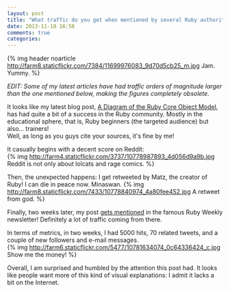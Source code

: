 ```yaml
---
layout: post
title: "What traffic do you get when mentioned by several Ruby authorities?"
date: 2013-11-10 16:50
comments: true
categories: 
---
```


{% img header noarticle http://farm8.staticflickr.com/7384/11699976083_9d70d5cb25_m.jpg Jam. Yummy. %}

<span class="article-only">*EDIT: Some of my latest articles have had traffic orders of magnitude larger than the one mentioned below, making the figures completely obsolete.*</span>

It looks like my latest blog post, [A Diagram of the Ruby Core Object Model](/a-diagram-of-the-ruby-core-object-model), has had quite a bit of a success in the Ruby community.
Mostly in the educational sphere, that is, <!--more-->Ruby beginners (the targeted audience) but also... trainers!  
Well, as long as you guys cite your sources, it's fine by me!

It casually begins with a decent score on Reddit:  
{% img http://farm4.staticflickr.com/3737/10778987893_4d056d9a9b.jpg Reddit is not only about lolcats and rage comics. %}

Then, the unexpected happens: I get retweeted by Matz, the creator of Ruby! I can die in peace now. Minaswan.
{% img http://farm8.staticflickr.com/7433/10778840974_4a80fee452.jpg A retweet from god. %}

Finally, two weeks later, my post <a href="http://rubyweekly.com/archive/167.html" target="_blank">gets mentioned</a> in the famous Ruby Weekly newsletter! Definitely a lot of traffic coming from there.

In terms of metrics, in two weeks, I had 5000 hits, 70 related tweets, and a couple of new followers and e-mail messages.  
{% img http://farm6.staticflickr.com/5477/10781634074_0c64336424_c.jpg Show me the money! %}

Overall, I am surprised and humbled by the attention this post had. It looks like people want more of this kind of visual explanations: I admit it lacks a bit on the Internet.
